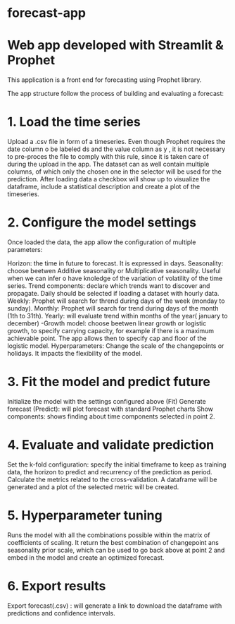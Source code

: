 ﻿# forecast-app
# Web app developed with Streamlit & Prophet
This application is a front end for forecasting using Prophet library. 

The app structure follow the process of building and evaluating a forecast:

# 1. Load the time series
Upload a .csv file in form of a timeseries. Even though Prophet requires the date column o be labeled ds and the value column as y , it is not necessary to pre-proces the file to comply with this rule, since it is taken care of during the upload in the app. The dataset can as well contain multiple columns, of which only the chosen one in the selector will be used for the prediction. After loading data a checkbox will show up to visualize the dataframe, include a statistical description and create a plot of the timeseries.

# 2. Configure the model settings
Once loaded the data, the app allow the configuration of multiple parameters:

Horizon: the time in future to forecast. It is expressed in days.
Seasonality: choose beetwen Additive seasonality or Multiplicative seasonality. Useful when we can infer o have knoledge of the variation of volatility of the time series.
Trend components: declare which trends want to discover and propagate. Daily should be selected if loading a dataset with hourly data. Weekly: Prophet will search for thrend during days of the week (monday to sunday). Monthly: Prophet will search for trend during days of the month (1th to 31th). Yearly: will evaluate trend within months of the year( january to december) -Growth model: choose beetwen linear growth or logistic growth, to specify carrying capacity, for example if there is a maximum achievable point. The app allows then to specify cap and floor of the logistic model.
Hyperparameters: Change the scale of the changepoints or holidays. It impacts the flexibility of the model.
# 3. Fit the model and predict future
Initialize the model with the settings configured above (Fit)
Generate forecast (Predict): will plot forecast with standard Prophet charts
Show components: shows finding about time components selected in point 2.
# 4. Evaluate and validate prediction
Set the k-fold configuration: specify the initial timeframe to keep as training data, the horizon to predict and recurrency of the prediction as period.
Calculate the metrics related to the cross-validation. A dataframe will be generated and a plot of the selected metric will be created.
# 5. Hyperparameter tuning
Runs the model with all the combinations possible within the matrix of coefficients of scaling. It return the best combination of changepoint ans seasonality prior scale, which can be used to go back above at point 2 and embed in the model and create an optimized forecast.

# 6. Export results
Export forecast(.csv) : will generate a link to download the dataframe with predictions and confidence intervals.
